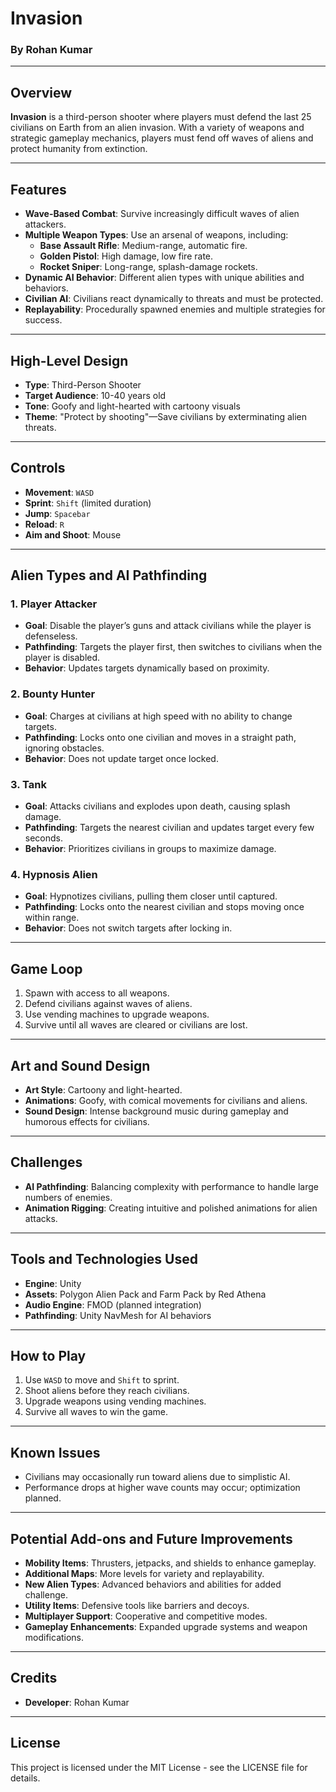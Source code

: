 # Invasion

### By Rohan Kumar

---

## Overview

**Invasion** is a third-person shooter where players must defend the last 25 civilians on Earth from an alien invasion. With a variety of weapons and strategic gameplay mechanics, players must fend off waves of aliens and protect humanity from extinction.

---

## Features

- **Wave-Based Combat**: Survive increasingly difficult waves of alien attackers.
- **Multiple Weapon Types**: Use an arsenal of weapons, including:
  - **Base Assault Rifle**: Medium-range, automatic fire.
  - **Golden Pistol**: High damage, low fire rate.
  - **Rocket Sniper**: Long-range, splash-damage rockets.
- **Dynamic AI Behavior**: Different alien types with unique abilities and behaviors.
- **Civilian AI**: Civilians react dynamically to threats and must be protected.
- **Replayability**: Procedurally spawned enemies and multiple strategies for success.

---

## High-Level Design

- **Type**: Third-Person Shooter  
- **Target Audience**: 10-40 years old  
- **Tone**: Goofy and light-hearted with cartoony visuals  
- **Theme**: "Protect by shooting"—Save civilians by exterminating alien threats.  

---

## Controls

- **Movement**: `WASD`  
- **Sprint**: `Shift` (limited duration)  
- **Jump**: `Spacebar`  
- **Reload**: `R`  
- **Aim and Shoot**: Mouse  

---

## Alien Types and AI Pathfinding

### 1. Player Attacker
- **Goal**: Disable the player’s guns and attack civilians while the player is defenseless.  
- **Pathfinding**: Targets the player first, then switches to civilians when the player is disabled.  
- **Behavior**: Updates targets dynamically based on proximity.

### 2. Bounty Hunter
- **Goal**: Charges at civilians at high speed with no ability to change targets.  
- **Pathfinding**: Locks onto one civilian and moves in a straight path, ignoring obstacles.  
- **Behavior**: Does not update target once locked.

### 3. Tank
- **Goal**: Attacks civilians and explodes upon death, causing splash damage.  
- **Pathfinding**: Targets the nearest civilian and updates target every few seconds.  
- **Behavior**: Prioritizes civilians in groups to maximize damage.

### 4. Hypnosis Alien
- **Goal**: Hypnotizes civilians, pulling them closer until captured.  
- **Pathfinding**: Locks onto the nearest civilian and stops moving once within range.  
- **Behavior**: Does not switch targets after locking in.

---

## Game Loop

1. Spawn with access to all weapons.
2. Defend civilians against waves of aliens.
3. Use vending machines to upgrade weapons.
4. Survive until all waves are cleared or civilians are lost.

---

## Art and Sound Design

- **Art Style**: Cartoony and light-hearted.
- **Animations**: Goofy, with comical movements for civilians and aliens.
- **Sound Design**: Intense background music during gameplay and humorous effects for civilians.

---

## Challenges

- **AI Pathfinding**: Balancing complexity with performance to handle large numbers of enemies.
- **Animation Rigging**: Creating intuitive and polished animations for alien attacks.

---

## Tools and Technologies Used

- **Engine**: Unity  
- **Assets**: Polygon Alien Pack and Farm Pack by Red Athena  
- **Audio Engine**: FMOD (planned integration)  
- **Pathfinding**: Unity NavMesh for AI behaviors  

---

## How to Play

1. Use `WASD` to move and `Shift` to sprint.
2. Shoot aliens before they reach civilians.
3. Upgrade weapons using vending machines.
4. Survive all waves to win the game.

---

## Known Issues

- Civilians may occasionally run toward aliens due to simplistic AI.
- Performance drops at higher wave counts may occur; optimization planned.

---

## Potential Add-ons and Future Improvements

- **Mobility Items**: Thrusters, jetpacks, and shields to enhance gameplay.  
- **Additional Maps**: More levels for variety and replayability.  
- **New Alien Types**: Advanced behaviors and abilities for added challenge.  
- **Utility Items**: Defensive tools like barriers and decoys.  
- **Multiplayer Support**: Cooperative and competitive modes.  
- **Gameplay Enhancements**: Expanded upgrade systems and weapon modifications.

---

## Credits

- **Developer**: Rohan Kumar

---

## License

This project is licensed under the MIT License - see the LICENSE file for details.
